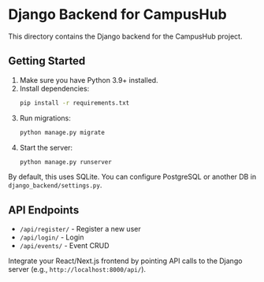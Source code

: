 # Django Backend for CampusHub

This directory contains the Django backend for the CampusHub project.

## Getting Started

1. Make sure you have Python 3.9+ installed.
2. Install dependencies:
   ```bash
   pip install -r requirements.txt
   ```
3. Run migrations:
   ```bash
   python manage.py migrate
   ```
4. Start the server:
   ```bash
   python manage.py runserver
   ```

By default, this uses SQLite. You can configure PostgreSQL or another DB in `django_backend/settings.py`.

## API Endpoints
- `/api/register/` - Register a new user
- `/api/login/` - Login
- `/api/events/` - Event CRUD

Integrate your React/Next.js frontend by pointing API calls to the Django server (e.g., `http://localhost:8000/api/`).
